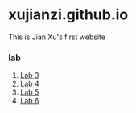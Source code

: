 # xujianzi.github.io
This is Jian Xu's first website 

### lab 

1. [Lab 3](https://xujianzi.github.io/GEGO533/Lab3/Xu_Jian_lab3.nb.html)
2. [Lab 4](https://xujianzi.github.io/GEGO533/Lab4/Xu_Jian_lab4.nb.html)
3. [Lab 5](https://xujianzi.github.io/GEGO533/Lab5/Xu_Jian_lab5.nb.html)
4. [Lab 6](https://xujianzi.github.io/GEGO533/Lab6/Xu_Jian_lab6.nb.html)


